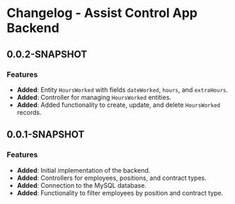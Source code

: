 # Changelog - Assist Control App Backend

## 0.0.2-SNAPSHOT

### Features

- **Added**: Entity `HoursWorked` with fields `dateWorked`, `hours`, and `extraHours`.
- **Added**: Controller for managing `HoursWorked` entities.
- **Added**: Added functionality to create, update, and delete `HoursWorked` records.

## 0.0.1-SNAPSHOT

### Features

- **Added**: Initial implementation of the backend.
- **Added**: Controllers for employees, positions, and contract types.
- **Added**: Connection to the MySQL database.
- **Added**: Functionality to filter employees by position and contract type.

